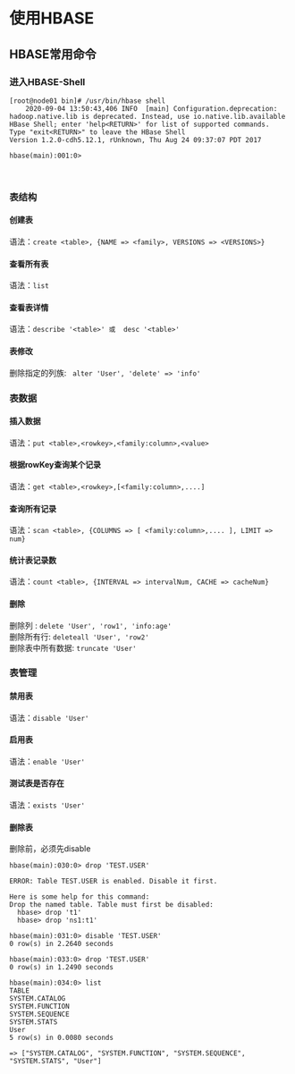 # 使用HBASE 
## HBASE常用命令 <br/>
### 进入HBASE-Shell
	[root@node01 bin]# /usr/bin/hbase shell
		2020-09-04 13:50:43,406 INFO  [main] Configuration.deprecation: hadoop.native.lib is deprecated. Instead, use io.native.lib.available
	HBase Shell; enter 'help<RETURN>' for list of supported commands.
	Type "exit<RETURN>" to leave the HBase Shell
	Version 1.2.0-cdh5.12.1, rUnknown, Thu Aug 24 09:37:07 PDT 2017
	
	hbase(main):001:0> 

<br/>   

### 表结构<br/>
	
#### 创建表

语法：`create <table>, {NAME => <family>, VERSIONS => <VERSIONS>}`

#### 查看所有表

语法：`list`

#### 查看表详情

语法：`describe '<table>' 或  desc '<table>'`

#### 表修改

删除指定的列族: ` alter 'User', 'delete' => 'info'`

### 表数据
#### 插入数据

语法：`put <table>,<rowkey>,<family:column>,<value>`

#### 根据rowKey查询某个记录

语法：`get <table>,<rowkey>,[<family:column>,....]`

#### 查询所有记录

语法：`scan <table>, {COLUMNS => [ <family:column>,.... ], LIMIT => num}`

#### 统计表记录数

语法：`count <table>, {INTERVAL => intervalNum, CACHE => cacheNum}`

#### 删除

删除列 : `delete 'User', 'row1', 'info:age'` <br/>
删除所有行:  `deleteall 'User', 'row2'` <br/>
删除表中所有数据: `truncate 'User'`<br/>

### 表管理
####  禁用表 

语法：`disable 'User'`

#### 启用表

语法：`enable 'User'`

#### 测试表是否存在

语法：`exists 'User'`

#### 删除表

删除前，必须先disable<br/>

	hbase(main):030:0> drop 'TEST.USER'
	
	ERROR: Table TEST.USER is enabled. Disable it first.
	
	Here is some help for this command:
	Drop the named table. Table must first be disabled:
	  hbase> drop 't1'
	  hbase> drop 'ns1:t1'
	
	hbase(main):031:0> disable 'TEST.USER'
	0 row(s) in 2.2640 seconds
	
	hbase(main):033:0> drop 'TEST.USER'
	0 row(s) in 1.2490 seconds
	
	hbase(main):034:0> list
	TABLE
	SYSTEM.CATALOG
	SYSTEM.FUNCTION
	SYSTEM.SEQUENCE
	SYSTEM.STATS
	User
	5 row(s) in 0.0080 seconds
	
	=> ["SYSTEM.CATALOG", "SYSTEM.FUNCTION", "SYSTEM.SEQUENCE", "SYSTEM.STATS", "User"]
